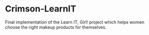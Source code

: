 # Crimson-LearnIT
Final implementation of the Learn IT, Girl! project which helps women choose the right makeup products for themselves.
